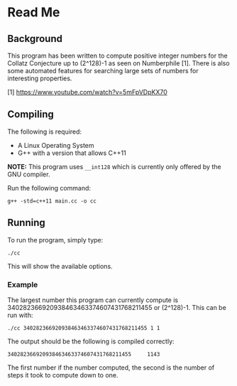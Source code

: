 # Read Me

## Background

This program has been written to compute positive integer numbers for the
Collatz Conjecture up to (2^128)-1 as seen on Numberphile [1]. There is also
some automated features for searching large sets of numbers for interesting
properties.

[1] https://www.youtube.com/watch?v=5mFpVDpKX70

## Compiling

The following is required:

  * A Linux Operating System
  * G++ with a version that allows C++11

**NOTE:** This program uses `__int128` which is currently only offered by the
GNU compiler.

Run the following command:

    g++ -std=c++11 main.cc -o cc

## Running

To run the program, simply type:

    ./cc

This will show the available options.

### Example

The largest number this program can currently compute is
340282366920938463463374607431768211455 or (2^128)-1. This can be run with:

    ./cc 340282366920938463463374607431768211455 1 1

The output should be the following is compiled correctly:

    340282366920938463463374607431768211455     1143

The first number if the number computed, the second is the number of steps it
took to compute down to one.
